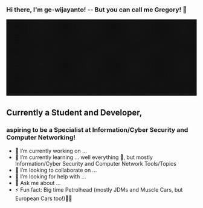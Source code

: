 ### Hi there, I'm ge-wijayanto! -- But you can call me Gregory! 👋

![introduction_banner](assets/intro_banner.gif)

## Currently a Student and Developer, 
### aspiring to be a Specialist at Information/Cyber Security and Computer Networking!

- 🔭 I’m currently working on ...
- 🌱 I’m currently learning ... well everything 🤣, but mostly Information/Cyber Security and Computer Network Tools/Topics 
- 👯 I’m looking to collaborate on ...
- 🤔 I’m looking for help with ...
- 💬 Ask me about ...
- ⚡ Fun fact: Big time Petrolhead (mostly JDMs and Muscle Cars, but European Cars too!)🔰🔰


<!--
**ge-wijayanto/ge-wijayanto** is a ✨ _special_ ✨ repository because its `README.md` (this file) appears on your GitHub profile.

Here are some ideas to get you started:

- 🔭 I’m currently working on ...
- 🌱 I’m currently learning ...
- 👯 I’m looking to collaborate on ...
- 🤔 I’m looking for help with ...
- 💬 Ask me about ...
- 📫 How to reach me: ...
- 😄 Pronouns: ...
- ⚡ Fun fact: ...
-->
